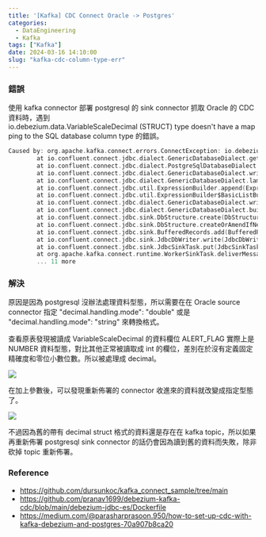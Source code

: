 ```yaml
---
title: '[Kafka] CDC Connect Oracle -> Postgres'
categories:
  - DataEngineering
  - Kafka
tags: ["Kafka"]
date: 2024-03-16 14:10:00
slug: "kafka-cdc-column-type-err"
---
```


### 錯誤

使用 kafka connector 部署 postgresql 的 sink connector 抓取 Oracle 的 CDC 資料時，遇到 io.debezium.data.VariableScaleDecimal (STRUCT) type doesn't have a mapping to the SQL database column type 的錯誤。

<!--more-->

```c
Caused by: org.apache.kafka.connect.errors.ConnectException: io.debezium.data.VariableScaleDecimal (STRUCT) type doesn't have a mapping to the SQL database column type
        at io.confluent.connect.jdbc.dialect.GenericDatabaseDialect.getSqlType(GenericDatabaseDialect.java:1948)
        at io.confluent.connect.jdbc.dialect.PostgreSqlDatabaseDialect.getSqlType(PostgreSqlDatabaseDialect.java:340)
        at io.confluent.connect.jdbc.dialect.GenericDatabaseDialect.writeColumnSpec(GenericDatabaseDialect.java:1864)
        at io.confluent.connect.jdbc.dialect.GenericDatabaseDialect.lambda$writeColumnsSpec$39(GenericDatabaseDialect.java:1853)
        at io.confluent.connect.jdbc.util.ExpressionBuilder.append(ExpressionBuilder.java:560)
        at io.confluent.connect.jdbc.util.ExpressionBuilder$BasicListBuilder.of(ExpressionBuilder.java:599)
        at io.confluent.connect.jdbc.dialect.GenericDatabaseDialect.writeColumnsSpec(GenericDatabaseDialect.java:1855)
        at io.confluent.connect.jdbc.dialect.GenericDatabaseDialect.buildCreateTableStatement(GenericDatabaseDialect.java:1772)
        at io.confluent.connect.jdbc.sink.DbStructure.create(DbStructure.java:121)
        at io.confluent.connect.jdbc.sink.DbStructure.createOrAmendIfNecessary(DbStructure.java:67)
        at io.confluent.connect.jdbc.sink.BufferedRecords.add(BufferedRecords.java:122)
        at io.confluent.connect.jdbc.sink.JdbcDbWriter.write(JdbcDbWriter.java:74)
        at io.confluent.connect.jdbc.sink.JdbcSinkTask.put(JdbcSinkTask.java:90)
        at org.apache.kafka.connect.runtime.WorkerSinkTask.deliverMessages(WorkerSinkTask.java:587)
        ... 11 more
```

### 解決
原因是因為 postgresql 沒辦法處理資料型態，所以需要在在 Oracle source connector 指定 "decimal.handling.mode": "double" 或是 "decimal.handling.mode": "string" 來轉換格式。

查看原表發現被讀成 VariableScaleDecimal 的資料欄位 ALERT_FLAG 實際上是 NUMBER 資料型態，對比其他正常被讀取成 int 的欄位，差別在於沒有定義固定精確度和零位小數位數。所以被處理成 decimal。

![](https://imgur.com/g4q5PtT.png)

在加上參數後，可以發現重新佈署的 connector 收進來的資料就改變成指定型態了。

![](https://imgur.com/y0A4akV.png)

不過因為舊的帶有 decimal struct 格式的資料還是存在在 kafka topic，所以如果再重新佈署 postgresql sink connector 的話仍會因為讀到舊的資料而失敗，除非砍掉 topic 重新佈署。


### Reference
- https://github.com/dursunkoc/kafka_connect_sample/tree/main
- https://github.com/pranav1699/debezium-kafka-cdc/blob/main/debezium-jdbc-es/Dockerfile
- https://medium.com/@parasharprasoon.950/how-to-set-up-cdc-with-kafka-debezium-and-postgres-70a907b8ca20